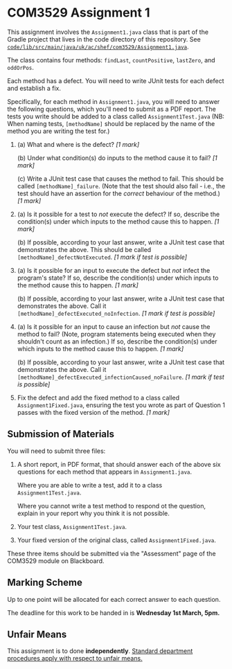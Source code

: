# COM3529 Assignment 1

This assignment involves the `Assignment1.java` class that is part of the Gradle
project that lives in the code directory of this repository. See
[`code/lib/src/main/java/uk/ac/shef/com3529/Assignment1.java`](../code/lib/src/main/java/uk/ac/shef/com3529/Assignment1.java).

The class contains four methods: `findLast`, `countPositive`, `lastZero`, and
`oddOrPos`.

Each method has a defect. You will need to write JUnit tests for each defect
and establish a fix.
    
Specifically, for each method in `Assignment1.java`, you will need to answer the
following questions, which you'll need to submit as a PDF report. The tests you
write should be added to a class called `Assignment1Test.java` (NB: When naming
tests, `[methodName]` should be replaced by the name of the method you are
writing the test for.)

1. (a) What and where is the defect?
   *[1 mark]*

   (b) Under what condition(s) do inputs to the method cause it to fail?
   *[1 mark]*

   (c) Write a JUnit test case that causes the method to fail.
   This should be called `[methodName]_failure`. (Note that the test should also
   fail - i.e., the test should have an assertion for the _correct_ behaviour of the method.)
   *[1 mark]*

2. (a) Is it possible for a test to _not_ execute the defect? If so, describe
   the condition(s) under which inputs to the method cause this to happen.
    *[1 mark]*

   (b) If possible, according to your last answer, write a JUnit test case that
   demonstrates the above. 
   This should be called `[methodName]_defectNotExecuted`.
   *[1 mark if test is possible]*

3. (a) Is it possible for an input to execute the defect but _not_ infect the
   program's state? If so, describe the condition(s) under which inputs to the
   method cause this to happen.
   *[1 mark]*

   (b) If possible, according to your last answer, write a JUnit test case that
   demonstrates the above. 
   Call it `[methodName]_defectExecuted_noInfection`.
   *[1 mark if test is possible]*

4. (a) Is it possible for an input to cause an infection but _not_ cause the
   method to fail? (Note, program statements being executed when they shouldn't
   count as an infection.) If so, describe the condition(s) under which inputs to
   the method cause this to happen.
   *[1 mark]*

   (b) If possible, according to your last answer, write a JUnit test case that
   demonstrates the above. 
   Call it `[methodName]_defectExecuted_infectionCaused_noFailure`. 
   *[1 mark if test is possible]*

5. Fix the defect and add the fixed method to a class called
   `Assignment1Fixed.java`, ensuring the test you wrote as part of Question 1
   passes with the fixed version of the method. 
   *[1 mark]*

## Submission of Materials

You will need to submit three files:

1. A short report, in PDF format, that should answer each of the above six
   questions for each method that appears in `Assignment1.java`. 
   
   Where you are able to write a test, add it to a class `Assignment1Test.java`.
   
   Where you cannot write a test method to respond ot the question, explain in
   your report why you think it is not possible. 

2. Your test class, `Assignment1Test.java`.

3. Your fixed version of the original class, called `Assignment1Fixed.java`.

These three items should be submitted via the "Assessment" page of
the COM3529 module on Blackboard.

## Marking Scheme

Up to one point will be allocated for each correct answer to each question.

The deadline for this work to be handed in is **Wednesday 1st March, 5pm.**

## Unfair Means

This assignment is to done **independently**. [Standard department procedures apply
with respect to unfair means.](https://sites.google.com/sheffield.ac.uk/comughandbook/your-study/assessment/unfair-means?authuser=0)
